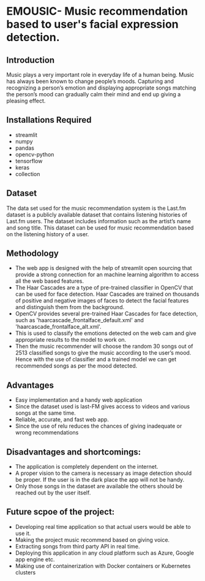 # EMOUSIC- Music recommendation based to user's facial expression detection.

## Introduction

Music plays a very important role in everyday life of a human being. Music has always been known to change people’s moods. Capturing and recognizing a person’s emotion and displaying appropriate songs matching the person’s mood can gradually calm their mind and end up giving a pleasing effect.

## Installations Required

* streamlit
* numpy
* pandas
* opencv-python
* tensorflow
* keras
* collection

## Dataset

The data set used for the music recommendation system is the Last.fm dataset is a publicly available dataset that contains listening histories of Last.fm users. The dataset includes information such as the artist’s name and song title. This dataset can be used for music recommendation based on the listening history of a user.

## Methodology

* The web app is designed with the help of streamlit open sourcing that provide a strong connection for an machine learning algorithm to access all the web based features.
* The Haar Cascades are a type of pre-trained classifier in OpenCV that can be used for face detection. Haar Cascades are trained on thousands of positive and negative images of faces to detect the facial features and distinguish them from the background.
* OpenCV provides several pre-trained Haar Cascades for face detection, such as 'haarcascade_frontalface_default.xml' and 'haarcascade_frontalface_alt.xml'.
* This is used to classify the emotions detected on the web cam and give appropriate results to the model to work on.
* Then the music recommender will choose the random 30 songs out of 2513 classified songs to give the music according to the user’s mood. Hence with the use of classifier and a trained model we can get recommended songs as per the mood detected.


## Advantages

* Easy implementation and a handy web application
* Since the dataset used is last-FM gives access to videos and various songs at the same time.
* Reliable, accurate, and fast web app.
* Since the use of relu reduces the chances of giving inadequate or wrong recommendations

## Disadvantages and shortcomings:

* The application is completely dependent on the internet.
* A proper vision to the camera is necessary as image detection should be proper. If the user is in the dark place the app will not be handy.
* Only those songs in the dataset are available the others should be reached out by the user itself.

## Future scpoe of the project:

* Developing real time application so that actual users would be able to use it.
* Making the project music recommend based on giving voice.
*  Extracting songs from third party API in real time.
* Deploying this application in any cloud platform such as Azure, Google app engine etc.
* Making use of containerization with Docker containers or Kubernetes clusters







